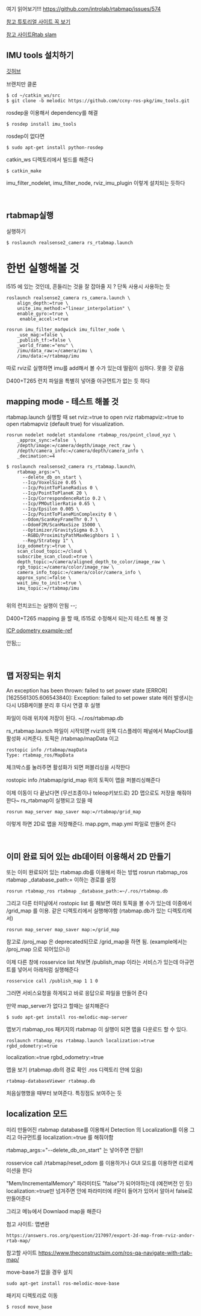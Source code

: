  여기 읽어보기!!!
https://github.com/introlab/rtabmap/issues/574

[참고 튜토리얼 사이트 꼭 보기](http://wiki.ros.org/rtabmap_ros/Tutorials/HandHeldMapping)

[참고 사이트Rtab slam](https://sudonull.com/post/18423-Localization-and-navigation-in-ROS-using-rtabmap)


## IMU tools 설치하기
[깃허브 ](https://github.com/ccny-ros-pkg/imu_tools)

브랜치만 클론
```
$ cd ~/catkin_ws/src
$ git clone -b melodic https://github.com/ccny-ros-pkg/imu_tools.git
```

rosdep을 이용해서 dependency를 해결
```
$ rosdep install imu_tools
```
rosdep이 없다면 
```
$ sudo apt-get install python-rosdep
```

catkin_ws 디렉토리에서 빌드를 해준다
```
$ catkin_make
```
imu_filter_nodelet, imu_filter_node, rviz_imu_plugin
이렇게 설치되는 듯하다


<br/>

## rtabmap실행

실행하기
```
$ roslaunch realsense2_camera rs_rtabmap.launch 
```

# 한번 실행해볼 것 
l515 에 있는 것인데, 흔들리는 것을 잘 잡아줄 지 ? 단독 사용시 사용하는 듯
```
roslaunch realsense2_camera rs_camera.launch \
    align_depth:=true \
    unite_imu_method:="linear_interpolation" \
    enable_gyro:=true \
     enable_accel:=true

rosrun imu_filter_madgwick imu_filter_node \
    _use_mag:=false \
    _publish_tf:=false \
    _world_frame:="enu" \
    /imu/data_raw:=/camera/imu \
    /imu/data:=/rtabmap/imu
```
따로 rviz로 실행하면 imu를 add해서 볼 수가 있는데 떨림이 심하다. 못쓸 것 같음



D400+T265 런치 파일을 특별히 넣어줄 아규먼트가 없는 듯 하다


## mapping mode - 테스트 해볼 것
rtabmap.launch 실행할 때 
set rviz:=true to open rviz 
rtabmapviz:=true to open rtabmapviz (default true) for visualization. 

```
rosrun nodelet nodelet standalone rtabmap_ros/point_cloud_xyz \
    _approx_sync:=false  \
    /depth/image:=/camera/depth/image_rect_raw \
    /depth/camera_info:=/camera/depth/camera_info \
    _decimation:=4

$ roslaunch realsense2_camera rs_rtabmap.launch\
    rtabmap_args:="\
      --delete_db_on_start \
      --Icp/VoxelSize 0.05 \
      --Icp/PointToPlaneRadius 0 \
      --Icp/PointToPlaneK 20 \
      --Icp/CorrespondenceRatio 0.2 \
      --Icp/PMOutlierRatio 0.65 \
      --Icp/Epsilon 0.005 \
      --Icp/PointToPlaneMinComplexity 0 \
      --Odom/ScanKeyFrameThr 0.7 \
      --OdomF2M/ScanMaxSize 15000 \
      --Optimizer/GravitySigma 0.3 \
      --RGBD/ProximityPathMaxNeighbors 1 \
      --Reg/Strategy 1" \
    icp_odometry:=true \
    scan_cloud_topic:=/cloud \
    subscribe_scan_cloud:=true \
    depth_topic:=/camera/aligned_depth_to_color/image_raw \
    rgb_topic:=/camera/color/image_raw \
    camera_info_topic:=/camera/color/camera_info \
    approx_sync:=false \
    wait_imu_to_init:=true \
    imu_topic:=/rtabmap/imu 


```
위의 런치코드는 실행이 안됨 --;


 D400+T265 mapping 을 할 때, l515로 수정해서 되는지 테스트 해 볼 것
 
 [ICP odometry example-ref](http://official-rtab-map-forum.67519.x6.nabble.com/Kinect-For-Azure-L515-ICP-lighting-invariant-mapping-td7187.html)

안됨;;;


<br/>

## 맵 저장되는 위치

An exception has been thrown: failed to set power state
[ERROR] [1625561305.606543840]: Exception: failed to set power state
에러 발생시는 다시 USB케이블 분리 후 다시 연결 후 실행

파일이 아래 위치에 저장이 된다.
~/.ros/rtabmap.db 

rs_rtabmap.launch 파일이 시작되면 rviz의 왼쪽 디스플레이 패널에서 
MapClout를 활성화 시켜준다. 토픽은 /rtabmap/mapData 이고 
```
rostopic info /rtabmap/mapData
Type: rtabmap_ros/MapData
```
체크박스를 눌러주면 활성화가 되면 퍼블리싱을 시작한다


rostopic info /rtabmap/grid_map
위의 토픽이 맵을 퍼블리싱해준다

이제 이동이 다 끝났다면 (무선조종이나 teleop키보드로) 
2D 맵으로도 저장을 해줘야한다~ rs_rtabmap이 실행되고 있을 때
```
rosrun map_server map_saver map:=/rtabmap/grid_map
```
이렇게 하면 2D로 맵을 저장해준다. map.pgm, map.yml 파일로 만들어 준다

<br/>

## 이미 완료 되어 있는 db데이터 이용해서 2D 만들기
또는 이미 완료되어 있는 rtabmap.db를 이용해서 하는 방법
rosrun rtabmap_ros rtabmap _database_path:= 이하는 경로를 설정

```
rosrun rtabmap_ros rtabmap _database_path:=~/.ros/rtabmap.db
```
그리고 다른 터미널에서 rostopic list 를 해보면
여러 토픽을 볼 수가 있는데 이중에서 /grid_map 를 이용. 같은 디렉토리에서 실행해야함 (rtabmap.db가 있는 디렉토리에서)
```
rosrun map_server map_saver map:=/grid_map

```
참고로 /proj_map 은 deprecated되므로 /grid_map을 하면 됨. (example에서는 /proj_map 으로 되어있으나)

이제 다른 창에 rosservice list 쳐보면 /publish_map 이라는 서비스가 있는데 
아규먼트를 넣어서 아래처럼 실행해준다
```
rosservice call /publish_map 1 1 0
```
그러면 서비스요청을 하게되고 바로 응답으로 파일을 만들어 준다


만약 map_server가 없다고 할때는 설치해준다
```
$ sudo apt-get install ros-melodic-map-server
```

맵보기 rtabmap_ros 패키지의 rtabmap 이 실행이 되면 맵을 다운로드 할 수 있다.
```
roslaunch rtabmap_ros rtabmap.launch localization:=true rgbd_odometry:=true
```

localization:=true rgbd_odometry:=true

맵을 보기 (rtabmap.db의 경로 확인 .ros 디렉토리 안에 있음)
```
rtabmap-databaseViewer rtabmap.db
```

처음실행했을 때부터 보여준다. 특징점도 보여주는 듯


## localization 모드
미리 만들어진 rtabmap database를 이용해서 Detection 의 Localization를 이용
그리고 아규먼트를 localization:=true 를 해줘야함

rtabmap_args:="--delete_db_on_start"  는 넣어주면 안됨!!

rosservice call /rtabmap/reset_odom 
를 이용하거나 GUI 모드를 이용하면 리로케이션을 한다

"Mem/IncrementalMemory" 파라미터도 "false"가 되어야하는데 (예전버전 인 듯)
localization:=true만 넘겨주면 안에 파라미터에 if문이 들어가 있어서 알아서 false로 만들어준다

그리고 메뉴에서 Downlaod map을 해준다


첨고 사이트: 맵변환 
```
https://answers.ros.org/question/217097/export-2d-map-from-rviz-andor-rtab-map/
```

참고할 사이트 
https://www.theconstructsim.com/ros-qa-navigate-with-rtab-map/

move-base가 없을 경우 설치
```
sudo apt-get install ros-melodic-move-base
```
패키지 디렉토리로 이동
```
$ roscd move_base
```
